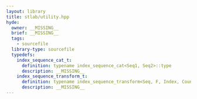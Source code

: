 ```yaml
---
layout: library
title: stlab/utility.hpp
hyde:
  owner: __MISSING__
  brief: __MISSING__
  tags:
    - sourcefile
  library-type: sourcefile
  typedefs:
    index_sequence_cat_t:
      definition: typename index_sequence_cat<Seq1, Seq2>::type
      description: __MISSING__
    index_sequence_transform_t:
      definition: typename index_sequence_transform<Seq, F, Index, Count>::type
      description: __MISSING__
---
```

